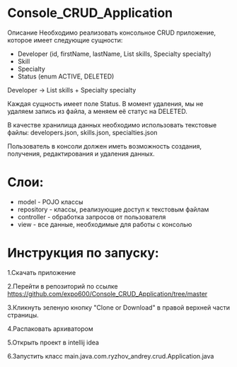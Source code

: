 # Console_CRUD_Application

Описание
Необходимо реализовать консольное CRUD приложение, которое имеет следующие сущности:

* Developer (id, firstName, lastName, List<Skill> skills, Specialty specialty)
* Skill
* Specialty
* Status (enum ACTIVE, DELETED)
  
Developer -> List<Skill> skills + Specialty specialty

Каждая сущность имеет поле Status. 
В момент удаления, мы не удаляем запись из файла, а меняем её статус на DELETED.

В качестве хранилища данных необходимо использовать текстовые файлы:
developers.json, skills.json, specialties.json

Пользователь в консоли должен иметь возможность создания, получения, редактирования и удаления данных.

# Слои:
- model - POJO клаcсы
- repository - классы, реализующие доступ к текстовым файлам
- controller - обработка запросов от пользователя
- view - все данные, необходимые для работы с консолью

# Инструкция по запуску:
  
1.Скачать приложение

2.Перейти в репозиторий по ссылке https://github.com/expo600/Console_CRUD_Application/tree/master

3.Кликнуть зеленую кнопку "Clone or Download" в правой верхней части страницы.

4.Распаковать архиватором

5.Открыть проект в intellij idea

6.Запустить класс main.java.com.ryzhov_andrey.crud.Application.java
